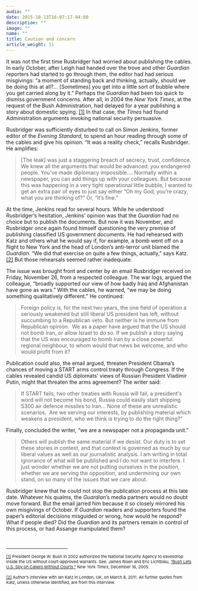 ```yaml
---
audio: ""
date: 2015-10-13T16:07:17-04:00
description: ""
image: ""
name: ""
title: Caution and concern
article_weight: 11
---
```

<p>
	It was not the first time Rusbridger had worried about publishing the cables. In early October, 
	after Leigh had handed over the trove and other <em>Guardian</em> reporters had started to go 
	through them, the editor had had serious misgivings: &ldquo;a moment of standing back and thinking, 
	actually, should we be doing this at all?... [Sometimes] you get into a little sort of bubble where 
	you get carried along by it.&rdquo; Perhaps the <em>Guardian</em> had been too quick to dismiss 
	government concerns. After all, in 2004 the <em>New York Times</em>, at the request of the 
	Bush Administration, had delayed for a year publishing a story about domestic spying.
	<a href="#_ftn1" name="_ftnref1" title="">[1]</a> 
	In that case, the <em>Times</em> had found Administration arguments 
	invoking national security persuasive.
</p>

<p>
	Rusbridger was sufficiently disturbed to call on Simon Jenkins, former editor of the 
	<em>Evening Standard</em>, to spend an hour reading through some of the cables and give 
	his opinion. &ldquo;It was a reality check,&rdquo; recalls Rusbridger. He amplifies:
</p>
  <blockquote>
    <p>
		[The leak] was just a staggering breach of secrecy, trust, confidence. We knew all the arguments 
		that would be advanced: you endangered people. You&rsquo;ve made diplomacy impossible&hellip;. 
		Normally within a newspaper, you can add things up with your colleagues. But because this was 
		happening in a very tight operational little bubble, I wanted to get an extra pair of eyes to 
		just say either &ldquo;Oh my God, you&rsquo;re crazy, what you are thinking of?&rdquo; Or, 
		&ldquo;it&rsquo;s fine.&rdquo;
	</p>
  </blockquote>

<p>
	At the time, Jenkins read for several hours. While he understood Rusbridger&rsquo;s hesitation, 
	Jenkins&rsquo; opinion was that the <em>Guardian</em> had no choice but to publish the documents. 
	But now it was November, and Rusbridger once again found himself questioning the very premise of 
	publishing classified US government documents. He had rehearsed with Katz and others what he would 
	say if, for example, a bomb went off on a flight to New York and the head of London&rsquo;s 
	anti-terror unit blamed the <em>Guardian</em>. &ldquo;We did that exercise on quite a few things, 
	actually,&rdquo; says Katz.
	<a href="#_ftn2" name="_ftnref2" title="">[2]</a> 
	But those rehearsals seemed rather inadequate.</p>

<p>
	The issue was brought front and center by an email Rusbridger received on Friday, November 26, 
	from a respected colleague. The war logs, argued the colleague, &ldquo;broadly supported our 
	view of how badly Iraq and Afghanistan have gone as wars.&rdquo; With the cables, he warned, 
	&ldquo;we may be doing something qualitatively different.&rdquo; He continued:
</p>

<blockquote>
	<p>
		Foreign policy is, for the next two years, the one field of operation a seriously weakened 
		but still liberal US president has left, without succumbing to a Republican veto. But neither 
		is he immune from Republican opinion. &nbsp;We as a paper have argued that the US should not 
		bomb Iran, or allow Israel to do so. If we publish a story saying that the US was encouraged 
		to bomb Iran by a close powerful regional neighbour, to whom would that news be welcome, and 
		who would profit from it?
	</p>
</blockquote>

<p>
	Publication could also, the email argued, threaten President Obama&rsquo;s chances of moving a START 
	arms control treaty through Congress. If the cables revealed candid US diplomats&rsquo; views of 
	Russian President Vladimir Putin, might that threaten the arms agreement? The writer said:
</p>

<blockquote>
	<p>
		If START fails, two other treaties with Russia will fail, a president&#39;s word will not become 
		his bond, Russia could easily start shipping S300 air defence missiles to Iran... None of these 
		are unrealistic scenarios. &nbsp;Are we serving our interests, by publishing material which weakens 
		a president, who we think is trying to do the right thing?&rdquo;
	</p>
</blockquote>

<p>
	Finally, concluded the writer, &ldquo;we are a newspaper not a propaganda unit.&rdquo;
</p>

<blockquote>
	<p>
		Others will publish the same material if we desist. Our duty is to set these stories in context, 
		and that context is governed as much by our liberal values as well as our journalistic analysis. 
		I am writing in total ignorance of what will be published and I do not want to interfere. I just 
		wonder whether we are not putting ourselves in the position, whether we are serving the opposition, 
		and undermining our own stand, on so many of the issues that we care about.
	</p>
</blockquote>

<p>
	Rusbridger knew that he could not stop the publication process at this late date. Whatever his qualms, 
	the <em>Guardian</em>&rsquo;s media partners would no doubt move forward. But the email jarred him 
	because it so closely mirrored his own misgivings of October. If <em>Guardian</em> readers and supporters 
	found the paper&rsquo;s editorial decisions misguided or wrong, how would he respond? What if people died? 
	Did the <em>Guardian</em> and its partners remain in control of this process, or had Assange manipulated them?
</p>

<div>
	<br clear="all" />
	<hr align="left" size="1" width="33%" />
	<div id="ftn1">
		<p>
			<span style="font-size: 11px;">
			<a href="#_ftnref1" name="_ftn1" title="">[1]</a> 
			President George W. Bush in 2002 authorized the National Security Agency to eavesdrop 
			inside the US without court-approved warrants. See: James Risen and Eric Lichtblau, 
			<a class="extlink" href="http://www.nytimes.com/2005/12/16/politics/16program.html" target="_blank">
			&ldquo;Bush Lets U.S. Spy on Callers Without Courts,&rdquo;</a>
			 <em>New York Times</em>, December 16, 2005.&nbsp;
			</span>
		</p>
	</div>
	<div id="ftn2">
		<p>
			<span style="font-size: 11px;">
			<a href="#_ftnref2" name="_ftn2" title="">[2]</a> 
			Author&rsquo;s interview with Ian Katz in London, UK, on March 8, 2011. All further 
			quotes from Katz, unless otherwise identified, are from this interview.
			</span>
		</p>
	</div>
</div>
</div>
